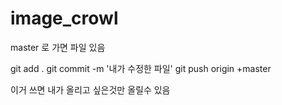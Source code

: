 # image_crowl
master 로 가면 파일 있음

git add .
git commit -m '내가 수정한 파일'
git push origin +master

이거 쓰면 내가 올리고 싶은것만 올릴수 있음
